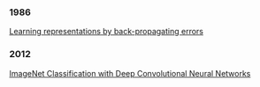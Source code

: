 ### 1986
[Learning representations by back-propagating errors](https://www.iro.umontreal.ca/~vincentp/ift3395/lectures/backprop_old.pdf)

### 2012
[ImageNet Classification with Deep Convolutional Neural Networks](https://proceedings.neurips.cc/paper_files/paper/2012/file/c399862d3b9d6b76c8436e924a68c45b-Paper.pdf)
